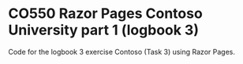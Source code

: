 # CO550 Razor Pages Contoso University part 1 (logbook 3)
 Code for the logbook 3 exercise Contoso (Task 3) using Razor Pages.

